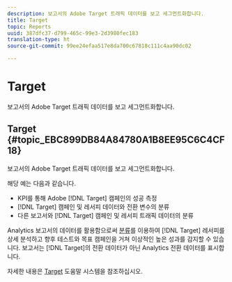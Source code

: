 ```yaml
---
description: 보고서의 Adobe Target 트래픽 데이터를 보고 세그먼트화합니다.
title: Target
topic: Reports
uuid: 387dfc37-d799-465c-99e3-2d3980fec183
translation-type: ht
source-git-commit: 99ee24efaa517e8da700c67818c111c4aa90dc02

---
```



# Target

보고서의 Adobe Target 트래픽 데이터를 보고 세그먼트화합니다.

## Target {#topic_EBC899DB84A84780A1B8EE95C6C4CF18}

보고서의 Adobe Target 트래픽 데이터를 보고 세그먼트화합니다.

해당 예는 다음과 같습니다.

* KPI를 통해 Adobe [!DNL Target] 캠페인의 성공 측정
* [!DNL Target] 캠페인 및 레서피 데이터와 전환 변수의 분류
* 다른 보고서와 [!DNL Target] 캠페인 및 레서피 트래픽 데이터의 분류

Analytics 보고서의 데이터를 활용함으로써 [분류](/help/analyze/reports-analytics/reports-customize/breakdowns.md)를 이용하여 [!DNL Target] 레서피를 상세 분석하고 향후 테스트와 목표 캠페인을 거쳐 이상적인 높은 성과를 감지할 수 있습니다. 보고서는 [!DNL Target]의 전환 데이터가 아닌 Analytics 전환 데이터를 표시합니다.

자세한 내용은 [Target](https://help.testandtarget.omniture.com/) 도움말 시스템을 참조하십시오.

